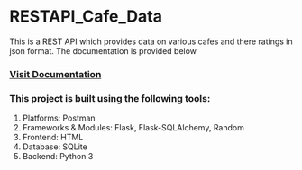 <h1>RESTAPI_Cafe_Data</h1>
<p>This is a REST API which provides data on various cafes and there ratings in json format. The documentation is provided below</p>
<h3><a href='https://documenter.getpostman.com/view/24468292/2s8YmSr128'>Visit Documentation</a><h3>
<h3>This project is built using the following tools:</h3>
<ol>
  <li>Platforms: Postman</li>
  <li>Frameworks & Modules: Flask, Flask-SQLAlchemy, Random</li>
  <li>Frontend: HTML</li>
  <li>Database: SQLite</li>
  <li>Backend: Python 3</li>
</ol>
